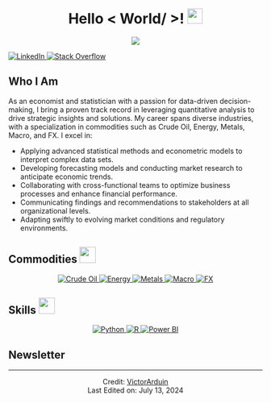 <h1 align="center">Hello < World/ >! <img src="https://raw.githubusercontent.com/MartinHeinz/MartinHeinz/master/wave.gif" width="30px"></h1>

<p align='center'>
  <a href="https://github.com/DenverCoder1/readme-typing-svg">
    <img src="https://readme-typing-svg.herokuapp.com?&font=IBM+Plex+Sans&color=abcdef&size=20&lines=Welcome+to+my+GitHub+Profile!;You+are+my+guest+to+explore+my+insights+...">
  </a>
</p>

<p align="left">
  <a href="https://www.linkedin.com/in/victorarduin/" target="_blank">
    <img alt="LinkedIn" src="https://img.shields.io/badge/LinkedIn-0077B5?style=for-the-badge&logo=linkedin&logoColor=white">
  </a>   
  <a href="https://stackoverflow.com/users/7813284/arduin" target="_blank">
    <img alt="Stack Overflow" src="https://img.shields.io/badge/Stack_Overflow-FE7A16?style=for-the-badge&logo=stack-overflow&logoColor=white">
  </a>
</p>

<h2>Who I Am</h2>

<p>
  As an economist and statistician with a passion for data-driven decision-making, I bring a proven track record in leveraging quantitative analysis to drive strategic insights and solutions. My career spans diverse industries, with a specialization in commodities such as Crude Oil, Energy, Metals, Macro, and FX. I excel in:
  <ul>
    <li>Applying advanced statistical methods and econometric models to interpret complex data sets.</li>
    <li>Developing forecasting models and conducting market research to anticipate economic trends.</li>
    <li>Collaborating with cross-functional teams to optimize business processes and enhance financial performance.</li>
    <li>Communicating findings and recommendations to stakeholders at all organizational levels.</li>
    <li>Adapting swiftly to evolving market conditions and regulatory environments.</li>
  </ul>
</p>

<h2>Commodities <img src="https://media2.giphy.com/media/QssGEmpkyEOhBCb7e1/giphy.gif?cid=ecf05e47a0n3gi1bfqntqmob8g9aid1oyj2wr3ds3mg700bl&rid=giphy.gif" width="32px"></h2>

<p align="center">
  <a href="https://en.wikipedia.org/wiki/Crude_oil" target="_blank">
    <img alt="Crude Oil" src="https://img.shields.io/badge/Crude_Oil-FFDD44?style=for-the-badge&logo=oil&logoColor=black">
  </a>
  <a href="https://en.wikipedia.org/wiki/Energy" target="_blank">
    <img alt="Energy" src="https://img.shields.io/badge/Energy-0071C5?style=for-the-badge&logo=energy&logoColor=white">
  </a>
  <a href="https://en.wikipedia.org/wiki/Metal" target="_blank">
    <img alt="Metals" src="https://img.shields.io/badge/Metals-FFD700?style=for-the-badge&logo=metal&logoColor=black">
  </a>
  <a href="https://en.wikipedia.org/wiki/Macroeconomics" target="_blank">
    <img alt="Macro" src="https://img.shields.io/badge/Macro-00A4CC?style=for-the-badge&logo=economics&logoColor=white">
  </a>
  <a href="https://en.wikipedia.org/wiki/Foreign_exchange_market" target="_blank">
    <img alt="FX" src="https://img.shields.io/badge/FX-00BFFF?style=for-the-badge&logo=forex&logoColor=white">
  </a>
</p>

<h2>Skills <img src="https://media2.giphy.com/media/QssGEmpkyEOhBCb7e1/giphy.gif?cid=ecf05e47a0n3gi1bfqntqmob8g9aid1oyj2wr3ds3mg700bl&rid=giphy.gif" width="32px"></h2>

<p align="center">
  <a href="https://www.python.org" target="_blank">
    <img alt="Python" src="https://img.shields.io/badge/Python-3776AB?style=for-the-badge&logo=python&logoColor=white">
  </a>
  <a href="https://www.r-project.org/" target="_blank">
    <img alt="R" src="https://img.shields.io/badge/R-276DC3?style=for-the-badge&logo=r&logoColor=white">
  </a>
  <a href="https://powerbi.microsoft.com/" target="_blank">
    <img alt="Power BI" src="https://img.shields.io/badge/Power_BI-F2C811?style=for-the-badge&logo=power-bi&logoColor=black">
  </a>
</p>

<h2>Newsletter</h2>

<!-- Add your popular projects here -->

---

<p align="center">
  Credit: <a href="https://github.com/Arduinn/VictorArduin">VictorArduin</a> <br>
  Last Edited on: July 13, 2024
</p>
